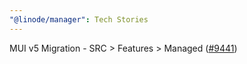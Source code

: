 ```yaml
---
"@linode/manager": Tech Stories
---
```


MUI v5 Migration - SRC > Features > Managed ([#9441](https://github.com/linode/manager/pull/9441))

